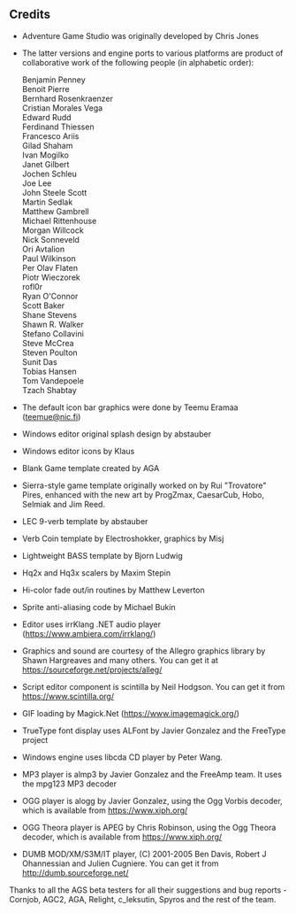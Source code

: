 ## Credits

* Adventure Game Studio was originally developed by Chris Jones
* The latter versions and engine ports to various platforms are
  product of collaborative work of the following people (in alphabetic
  order):

  Benjamin Penney  
  Benoit Pierre  
  Bernhard Rosenkraenzer  
  Cristian Morales Vega  
  Edward Rudd  
  Ferdinand Thiessen  
  Francesco Ariis  
  Gilad Shaham  
  Ivan Mogilko  
  Janet Gilbert  
  Jochen Schleu  
  Joe Lee  
  John Steele Scott  
  Martin Sedlak  
  Matthew Gambrell  
  Michael Rittenhouse  
  Morgan Willcock  
  Nick Sonneveld  
  Ori Avtalion  
  Paul Wilkinson  
  Per Olav Flaten  
  Piotr Wieczorek  
  rofl0r  
  Ryan O'Connor  
  Scott Baker  
  Shane Stevens  
  Shawn R. Walker  
  Stefano Collavini  
  Steve McCrea  
  Steven Poulton  
  Sunit Das  
  Tobias Hansen  
  Tom Vandepoele  
  Tzach Shabtay

* The default icon bar graphics were done by Teemu Eramaa (teemue@nic.fi)
* Windows editor original splash design by abstauber
* Windows editor icons by Klaus
* Blank Game template created by AGA
* Sierra-style game template originally worked on by Rui "Trovatore" Pires,
  enhanced with the new art by ProgZmax, CaesarCub, Hobo, Selmiak and Jim Reed.
* LEC 9-verb template by abstauber
* Verb Coin template by Electroshokker, graphics by Misj
* Lightweight BASS template by Bjorn Ludwig
* Hq2x and Hq3x scalers by Maxim Stepin
* Hi-color fade out/in routines by Matthew Leverton
* Sprite anti-aliasing code by Michael Bukin
* Editor uses irrKlang .NET audio
  player (https://www.ambiera.com/irrklang/)
* Graphics and sound are courtesy of the Allegro graphics library by
  Shawn Hargreaves and many others. You can get it at
  https://sourceforge.net/projects/alleg/
* Script editor component is scintilla by Neil Hodgson. You can get it
  from https://www.scintilla.org/
* GIF loading by Magick.Net (https://www.imagemagick.org/)
* TrueType font display uses ALFont by Javier Gonzalez and the
  FreeType project
* Windows engine uses libcda CD player by Peter Wang.
* MP3 player is almp3 by Javier Gonzalez and the FreeAmp team. It uses
  the mpg123 MP3 decoder
* OGG player is alogg by Javier Gonzalez, using the Ogg Vorbis
  decoder, which is available from https://www.xiph.org/
* OGG Theora player is APEG by Chris Robinson, using the Ogg Theora
  decoder, which is available from https://www.xiph.org/
* DUMB MOD/XM/S3M/IT player, (C) 2001-2005 Ben Davis, Robert J Ohannessian
  and Julien Cugniere. You can get it from http://dumb.sourceforge.net/

Thanks to all the AGS beta testers for all their suggestions and bug
reports - Cornjob, AGC2, AGA, Relight, c_leksutin, Spyros and the rest
of the team.
